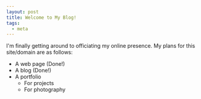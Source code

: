 ```yaml
---
layout: post
title: Welcome to My Blog!
tags:
  - meta
---
```


I'm finally getting around to officiating my online presence. My plans
for this site/domain are as follows:

- A web page (Done!)
- A blog (Done!)
- A portfolio
  - For projects
  - For photography
